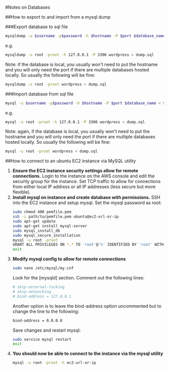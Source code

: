 #Notes on Databases

##How to export to and import from a mysql dump

###Export database to sql file
```bash
mysqldump -u $username -p$password -h $hostname -P $port $database_name > $file.sql
```
e.g.
```bash
mysqldump -u root -proot -h 127.0.0.1 -P 3306 wordpress > dump.sql
```
Note: if the database is local, you usually won't need to put the hostname and you will only need the port if there are multiple databases hosted locally. So usually the following will be fine:
```bash
mysqldump -u root -proot wordpress > dump.sql
```
###Import database from sql file
```bash
mysql -u $username -p$password -h $hostname -P $port $database_name < $file.sql
```
e.g.
```bash
mysql -u root -proot -h 127.0.0.1 -P 3306 wordpress < dump.sql
```
Note: again, if the database is local, you usually won't need to put the hostname and you will only need the port if there are multiple databases hosted locally. So usually the following will be fine:
```bash
mysql -u root -proot wordpress < dump.sql
```

##How to connect to an ubuntu EC2 instance via MySQL utility
1. **Ensure the EC2 instance security settings allow for remote connections.**
Login to the instance on the AWS console and edit the security group for the instance. Set TCP traffic to allow for connections from either local IP address or all IP addresses (less secure but more flexible).
2. **Install mysql on instance and create database with permissions.**
	SSH into the EC2 instance and setup mysql. Set the mysql password as root:
	```bash
	sudo chmod 400 pemfile.pem
	ssh -i path/to/pemfile.pem ubuntu@ec2-url-or-ip
	sudo apt-get update
	sudo apt-get install mysql-server
	sudo mysql_install_db
	sudo mysql_secure_installation
	mysql -u root -proot
	GRANT ALL PRIVILEGES ON *.* TO 'root'@'%' IDENTIFIED BY 'root' WITH GRANT OPTION; FLUSH PRIVILEGES; CREATE DATABASE IF NOT EXISTS db;
	exit
	```
3. **Modify mysql config to allow for remote connections**
	```bash
	sudo nano /etc/mysql/my.cnf
	```
	Look for the [mysqld] section. Comment out the following lines:
	```bash
	# skip-external-locking
	# skip-networking
	# bind-address = 127.0.0.1
	```
	Another option is to leave the bind-address option uncommented but to change the line to the following:
	```bash
	bind-address = 0.0.0.0
	```
	Save changes and restart mysql:
	```bash
	sudo service mysql restart
	exit
	```
4. **You should now be able to connect to the instance via the mysql utility**
	```bash
	mysql -u root -proot -h ec2-url-or-ip
	```